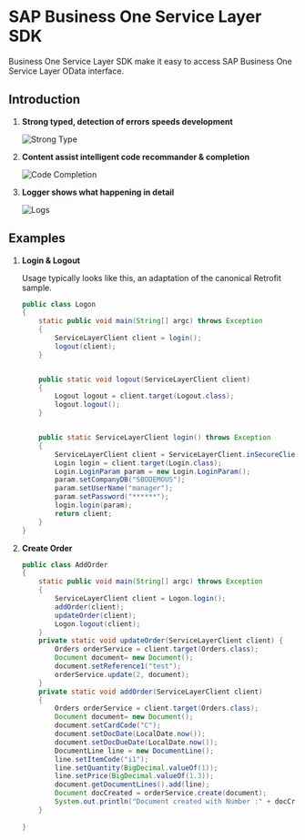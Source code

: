 # SAP Business One Service Layer SDK

Business One Service Layer SDK make it easy to access SAP Business One Service Layer OData interface.

## Introduction


1. **Strong typed, detection of errors speeds development**

   ![Strong Type](docs/images/strong.png)

1. **Content assist intelligent code recommander & completion**

    ![Code Completion](docs/images/intelligent.png)

1. **Logger shows what happening in detail**

    ![Logs](docs/images/log.png)

## Examples

1. **Login & Logout**

    Usage typically looks like this, an adaptation of the canonical Retrofit sample.
    ```java
    public class Logon 
    {
        static public void main(String[] argc) throws Exception 
        {
            ServiceLayerClient client = login();
            logout(client);
        }
    
    
        public static void logout(ServiceLayerClient client) 
        {
            Logout logout = client.target(Logout.class);
            logout.logout();		
        }
    
    
        public static ServiceLayerClient login() throws Exception
        {
            ServiceLayerClient client = ServiceLayerClient.inSecureClient("https://xxx.xxx.xxx.xxx:50000/b1s/v1");
            Login login = client.target(Login.class);
            Login.LoginParam param = new Login.LoginParam();
            param.setCompanyDB("SBODEMOUS");
            param.setUserName("manager");
            param.setPassword("******");
            login.login(param);	
            return client;
        }
    }

    ```
1. **Create Order**

    ```java
    public class AddOrder 
    {
        static public void main(String[] argc) throws Exception 
        {
            ServiceLayerClient client = Logon.login();
            addOrder(client);
            updateOrder(client);
            Logon.logout(client);
        }
        private static void updateOrder(ServiceLayerClient client) {
            Orders orderService = client.target(Orders.class);
            Document document= new Document();
            document.setReference1("test");
            orderService.update(2, document);
        }
        private static void addOrder(ServiceLayerClient client) 
        {
            Orders orderService = client.target(Orders.class);
            Document document= new Document();
            document.setCardCode("C");
            document.setDocDate(LocalDate.now());
            document.setDocDueDate(LocalDate.now());
            DocumentLine line = new DocumentLine();
            line.setItemCode("i1");
            line.setQuantity(BigDecimal.valueOf(1));
            line.setPrice(BigDecimal.valueOf(1.3));
            document.getDocumentLines().add(line);
            Document docCreated = orderService.create(document);
            System.out.println("Document created with Number :" + docCreated.getDocNum());		
        }
        
    }
    ```
